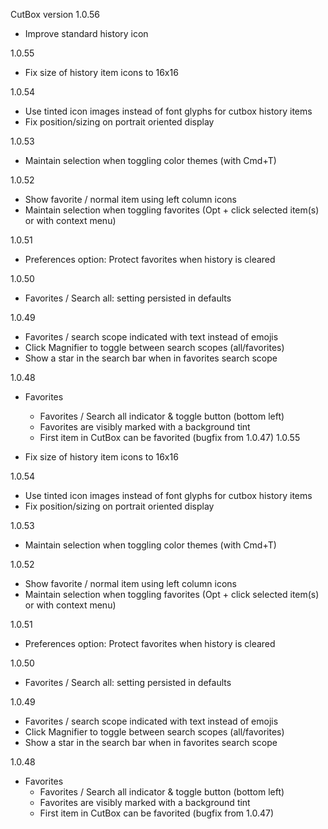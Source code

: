 CutBox version 1.0.56

- Improve standard history icon

1.0.55

- Fix size of history item icons to 16x16

1.0.54

- Use tinted icon images instead of font glyphs for cutbox history items
- Fix position/sizing on portrait oriented display

1.0.53

- Maintain selection when toggling color themes (with Cmd+T)

1.0.52

- Show favorite / normal item using left column icons
- Maintain selection when toggling favorites (Opt + click selected item(s) or with context menu)

1.0.51

- Preferences option: Protect favorites when history is cleared

1.0.50

- Favorites / Search all: setting persisted in defaults

1.0.49

- Favorites / search scope indicated with text instead of emojis
- Click Magnifier to toggle between search scopes (all/favorites)
- Show a star in the search bar when in favorites search scope

1.0.48

- Favorites
    - Favorites / Search all indicator & toggle button (bottom left)
    - Favorites are visibly marked with a background tint
    - First item in CutBox can be favorited (bugfix from 1.0.47)
1.0.55

- Fix size of history item icons to 16x16

1.0.54

- Use tinted icon images instead of font glyphs for cutbox history items
- Fix position/sizing on portrait oriented display

1.0.53

- Maintain selection when toggling color themes (with Cmd+T)

1.0.52

- Show favorite / normal item using left column icons
- Maintain selection when toggling favorites (Opt + click selected item(s) or with context menu)

1.0.51

- Preferences option: Protect favorites when history is cleared

1.0.50

- Favorites / Search all: setting persisted in defaults

1.0.49

- Favorites / search scope indicated with text instead of emojis
- Click Magnifier to toggle between search scopes (all/favorites)
- Show a star in the search bar when in favorites search scope

1.0.48

- Favorites
    - Favorites / Search all indicator & toggle button (bottom left)
    - Favorites are visibly marked with a background tint
    - First item in CutBox can be favorited (bugfix from 1.0.47)
